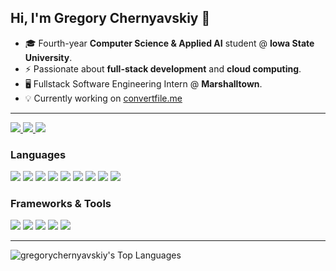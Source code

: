 ## **Hi, I'm Gregory Chernyavskiy 👋**
- 🎓 Fourth-year **Computer Science & Applied AI** student @ **Iowa State University**. 
- ⚡ Passionate about **full-stack development** and **cloud computing**.  
- 🖥️ Fullstack Software Engineering Intern @ **Marshalltown**.
- 💡 Currently working on <a href="https://www.convertfile.me/" target="_blank">convertfile.me</a>

---
<p align="left">
  <a href="https://www.google.com/maps/place/Chicago,+IL" target="_blank">
    <img src="https://img.shields.io/badge/📍 Location-Chicago, IL-lightgrey?style=flat-square">
  </a>
  <a href="https://www.gregorychernyavskiy.com" target="_blank">
    <img src="https://img.shields.io/badge/🌎 Portfolio-www.gregorychernyavskiy.com-blue?style=flat-square">
  </a>
  <a href="https://www.linkedin.com/in/gregory-chernyavskiy" target="_blank">
    <img src="https://img.shields.io/badge/💼 LinkedIn-linkedin.com/in/gregory--chernyavskiy-blue?style=flat-square">
  </a>
</p>

### **Languages**
<p align="left">
  <img src="https://img.shields.io/badge/-JavaScript-F7DF1E?style=flat-square&logo=javascript&logoColor=black">
  <img src="https://img.shields.io/badge/-C%23-239120?style=flat-square&logo=csharp&logoColor=white">
  <img src="https://img.shields.io/badge/-C++-00599C?style=flat-square&logo=cplusplus&logoColor=white">
  <img src="https://img.shields.io/badge/-C-A8B9CC?style=flat-square&logo=c&logoColor=white">
  <img src="https://img.shields.io/badge/-Java-007396?style=flat-square&logo=java&logoColor=white">
  <img src="https://img.shields.io/badge/-Python-3776AB?style=flat-square&logo=python&logoColor=white">
  <img src="https://img.shields.io/badge/-SQL/MySQL-CC2927?style=flat-square&logo=mysql&logoColor=white">
  <img src="https://img.shields.io/badge/-HTML-E34F26?style=flat-square&logo=html5&logoColor=white">
  <img src="https://img.shields.io/badge/-CSS-1572B6?style=flat-square&logo=css3&logoColor=white">
</p>


### **Frameworks & Tools**
<p align="left">
  <img src="https://img.shields.io/badge/-React.js-61DAFB?style=flat-square&logo=react&logoColor=black">
  <img src="https://img.shields.io/badge/-Node.js-339933?style=flat-square&logo=nodedotjs&logoColor=white">
  <img src="https://img.shields.io/badge/-Spring Boot-6DB33F?style=flat-square&logo=springboot&logoColor=white">
  <img src="https://img.shields.io/badge/-Docker-2496ED?style=flat-square&logo=docker&logoColor=white">
  <img src="https://img.shields.io/badge/-AWS-232F3E?style=flat-square&logo=amazonaws&logoColor=white">
</p>

---

![gregorychernyavskiy's Top Languages](https://github-readme-stats.vercel.app/api/top-langs/?username=gregorychernyavskiy&theme=dark&show_icons=true&hide_border=true&layout=compact)
